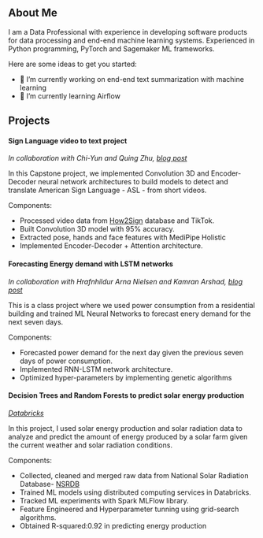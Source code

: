 ## About Me
I am a Data Professional with experience in developing software products for data processing and end-end machine learning systems. Experienced in Python programming, PyTorch and Sagemaker ML frameworks. 

Here are some ideas to get you started:

- 🔭 I’m currently working on end-end text summarization with machine learning
- 🌱 I’m currently learning Airflow

## Projects

#### Sign Language video to text project
*In collaboration with Chi-Yun and Quing Zhu, [blog post](https://cyc-tw.medium.com/american-sign-language-translation-approach-using-machine-learning-3ae34c112d23)*

In this Capstone project, we implemented Convolution 3D and Encoder-Decoder neural network architectures to build models to detect and translate American Sign Language - ASL - from short videos.

Components:
- Processed video data from [How2Sign](https://how2sign.github.io/) database and TikTok.
- Built Convolution 3D model with 95% accuracy.
- Extracted pose, hands and face features with MediPipe Holistic
- Implemented Encoder-Decoder + Attention architecture.


#### Forecasting Energy demand with LSTM networks
*In collaboration with Hrafnhildur Arna Nielsen and Kamran Arshad, [blog post](https://medium.com/@garciaguerra.jl/forecasting-energy-demand-in-a-residential-building-with-lstm-neural-network-and-genetic-algorithms-49b0dc475c60)*

This is a class project where we used power consumption from a residential building and trained ML Neural Networks to forecast enery demand for the next seven days.

Components:
- Forecasted power demand for the next day given the previous seven days of power consumption.
- Implemented RNN-LSTM network architecture.
- Optimized hyper-parameters by implementing genetic algorithms

#### Decision Trees and Random Forests to predict solar energy production
*[Databricks](https://jgarcia2411.github.io/Jose-Garcia-Portfolio/documents/SOLAR_FINAL.html)*

In this project, I used solar energy production and solar radiation data to analyze and predict the amount of energy produced by a solar farm given the current weather and solar radiation conditions.

Components:
- Collected, cleaned and merged raw data from National Solar Radiation Database- [NSRDB](https://nsrdb.nrel.gov/)
- Trained ML models using distributed computing services in Databricks.
- Tracked ML experiments with Spark MLFlow library.
- Feature Engineered and Hyperparameter tunning using grid-search algorithms.
- Obtained R-squared:0.92 in predicting energy production

